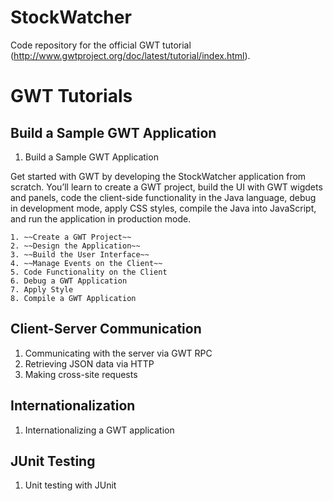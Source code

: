 # StockWatcher
Code repository for the official GWT tutorial (http://www.gwtproject.org/doc/latest/tutorial/index.html).

# GWT Tutorials
## Build a Sample GWT Application

1. Build a Sample GWT Application
>
Get started with GWT by developing the StockWatcher application from scratch. You’ll learn 
to create a GWT project, build the UI with GWT wigdets and panels, code the client-side 
functionality in the Java language, debug in development mode, apply CSS styles, compile the 
Java into JavaScript, and run the application in production mode.

	1. ~~Create a GWT Project~~
	2. ~~Design the Application~~
	3. ~~Build the User Interface~~
	4. ~~Manage Events on the Client~~
	5. Code Functionality on the Client
	6. Debug a GWT Application
	7. Apply Style
	8. Compile a GWT Application

## Client-Server Communication
1. Communicating with the server via GWT RPC
2. Retrieving JSON data via HTTP
3. Making cross-site requests

## Internationalization
1. Internationalizing a GWT application

## JUnit Testing
1. Unit testing with JUnit

